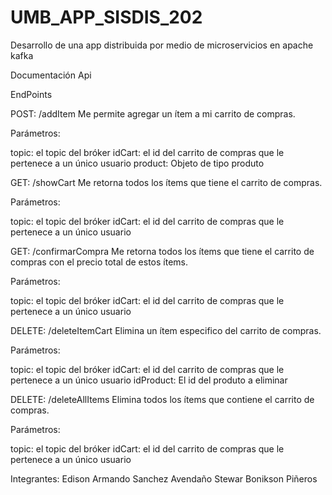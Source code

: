 # UMB_APP_SISDIS_202
Desarrollo de una app distribuida por medio de microservicios en apache kafka

Documentación Api

EndPoints

POST: /addItem
Me permite agregar un ítem a mi carrito de compras.

Parámetros:

topic:	el topic del bróker
idCart:	el id del carrito de compras que le pertenece a un único usuario
product:	Objeto de tipo produto

GET: /showCart
Me retorna todos los ítems que tiene el carrito de compras.

Parámetros:

topic:	el topic del bróker
idCart:	el id del carrito de compras que le pertenece a un único usuario

GET: /confirmarCompra
Me retorna todos los ítems que tiene el carrito de compras con el precio total de estos ítems.

Parámetros:

topic:	el topic del bróker
idCart:	el id del carrito de compras que le pertenece a un único usuario

DELETE: /deleteItemCart
Elimina un ítem especifico del carrito de compras.

Parámetros:

topic:	el topic del bróker
idCart:	el id del carrito de compras que le pertenece a un único usuario
idProduct:	El id del produto a eliminar

DELETE: /deleteAllItems
Elimina todos los ítems que contiene el carrito de compras.

Parámetros:

topic:	el topic del bróker
idCart:	el id del carrito de compras que le pertenece a un único usuario

Integrantes:
Edison Armando Sanchez Avendaño
Stewar Bonikson Piñeros
